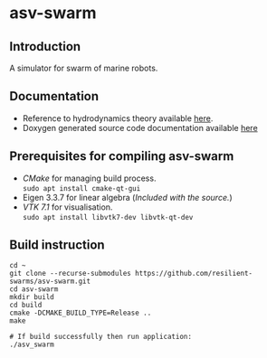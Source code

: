 # asv-swarm

## Introduction
A simulator for swarm of marine robots.

## Documentation 
- Reference to hydrodynamics theory available 
  [here](reference/build/hydrodynamics_reference.pdf).  
- Doxygen generated source code documentation available 
  [here](documentation/html/index.html)

## Prerequisites for compiling asv-swarm
- *CMake* for managing build process.  
``` sudo apt install cmake-qt-gui ```
- Eigen 3.3.7 for linear algebra (*Included with the source.*)
- *VTK 7.1* for visualisation.   
``` sudo apt install libvtk7-dev libvtk-qt-dev ```

## Build instruction
``` 
cd ~
git clone --recurse-submodules https://github.com/resilient-swarms/asv-swarm.git
cd asv-swarm
mkdir build
cd build
cmake -DCMAKE_BUILD_TYPE=Release ..
make 

# If build successfully then run application:
./asv_swarm
```

